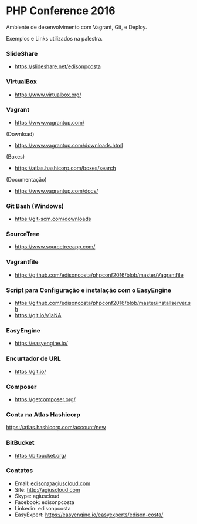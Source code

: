 # PHP Conference 2016

Ambiente de desenvolvimento com Vagrant, Git, e Deploy.

Exemplos e Links utilizados na palestra. 

### SlideShare
- https://slideshare.net/edisonpcosta

### VirtualBox
- https://www.virtualbox.org/

### Vagrant
- https://www.vagrantup.com/

(Download)
- https://www.vagrantup.com/downloads.html

(Boxes)
- https://atlas.hashicorp.com/boxes/search

(Documentação)
- https://www.vagrantup.com/docs/

### Git Bash (Windows)
- https://git-scm.com/downloads

### SourceTree
- https://www.sourcetreeapp.com/

### Vagrantfile
- https://github.com/edisoncosta/phpconf2016/blob/master/Vagrantfile

### Script para Configuração e instalação com o EasyEngine
- https://github.com/edisoncosta/phpconf2016/blob/master/installserver.sh
- https://git.io/v1aNA

### EasyEngine
- https://easyengine.io/

### Encurtador de URL
- https://git.io/

### Composer
- https://getcomposer.org/

### Conta na Atlas Hashicorp
https://atlas.hashicorp.com/account/new

### BitBucket
- https://bitbucket.org/

### Contatos
- Email: edison@agiuscloud.com
- Site: http://agiuscloud.com
- Skype: agiuscloud
- Facebook: edisonpcosta
- Linkedin: edisonpcosta
- EasyExpert: https://easyengine.io/easyexperts/edison-costa/
